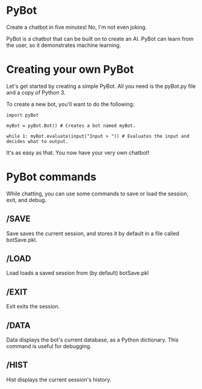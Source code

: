 # PyBot
Create a chatbot in five minutes! No, I'm not even joking.

PyBot is a chatbot that can be built on to create an AI. PyBot can learn
from the user, so it demonstrates machine learning.

Creating your own PyBot
=======================

Let's get started by creating a simple PyBot.
All you need is the pyBot.py file and a copy of Python 3.

To create a new bot, you'll want to do the following:

``import pyBot``

``myBot = pyBot.Bot() # Creates a bot named myBot.``

``while 1:
	myBot.evaluate(input("Input > ")) # Evaluates the input and decides what to output.``
		
It's as easy as that. You now have your very own chatbot!

PyBot commands
==============

While chatting, you can use some commands to save or load the session, exit, and debug.

/SAVE
-----

Save saves the current session, and stores it by default in a file called botSave.pkl.

/LOAD
-----

Load loads a saved session from (by default) botSave.pkl

/EXIT
-----

Exit exits the session.

/DATA
-----

Data displays the bot's current database, as a Python dictionary. This command is useful for debugging.

/HIST
-----

Hist displays the current session's history.
